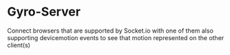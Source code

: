 Gyro-Server
===========

Connect browsers that are supported by Socket.io with one of them also supporting devicemotion events to see that motion represented on the other client(s)
